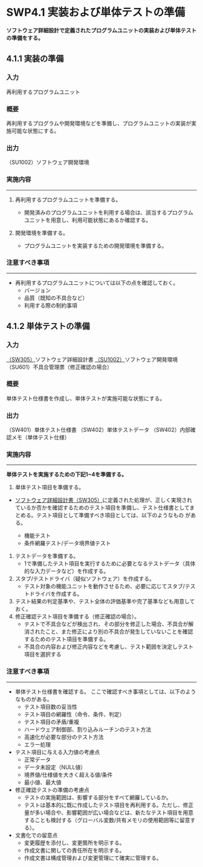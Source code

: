 # SWP4.1 実装および単体テストの準備

**ソフトウェア詳細設計で定義されたプログラムユニットの実装および単体テストの準備をする。**

## 4.1.1 実装の準備

### 入力

再利用するプログラムユニット

### 概要

再利用するプログラムや開発環境などを準備し、プログラムユニットの実装が実施可能な状態にする。

### 出力

（SU1002）ソフトウェア開発環境
<a id = "SU1002"></a>

### 実施内容

---

1. 再利用するプログラムユニットを準備する。
   * 開発済みのプログラムユニットを利用する場合は、該当するプログラムユニットを用意し、利用可能状態にあるか確認する。
  
1. 開発環境を準備する。
   * プログラムユニットを実装するための開発環境を準備する。

### 注意すべき事項

---

* 再利用するプログラムユニットについては以下の点を確認しておく。
  * バージョン
  * 品質（既知の不具合など）
  * 利用する際の制約事項

## 4.1.2 単体テストの準備

### 入力

[（SW305）](../SWP3%20ソフトウェア詳細設計/SWP3.1%20機能ユニット詳細設計書の作成.md)ソフトウェア詳細設計書
[（SU1002）](#SU1002)ソフトウェア開発環境
（SU601）不具合管理票（修正確認の場合）

### 概要

単体テスト仕様書を作成し、単体テストが実施可能な状態にする。

### 出力

（SW401）単体テスト仕様書
（SW402）単体テストデータ
（SW402）内部確認メモ（単体テスト仕様）

### 実施内容

---

**単体テストを実施するための下記1~4を準備する。**

1. 単体テスト項目を準備する。

* [ソフトウェア詳細設計書（SW305）](../SWP3%20ソフトウェア詳細設計/SWP3.1%20機能ユニット詳細設計書の作成.md)に定義された処理が、正しく実現されているか否かを確認するためのテスト項目を準備し、テスト仕様書としてまとめる。テスト項目として準備すべき項目としては、以下のようなもの がある。

   * 機能テスト
   * 条件網羅テスト/データ境界値テスト

1. テストデータを準備する。
   * 1で準備したテスト項目を実行するために必要となるテストデータ（具体的な入力データなど）を作成する。
1. スタブ/テストドライバ（疑似ソフトウェア）を作成する。
   * テスト対象の機能ユニットを動作させるため、必要に応じてスタブ/テストドライバを作成する。
1. テスト結果の判定基準や、テスト全体の評価基準や完了基準なども用意しておく。
1. 修正確認テスト項目を準備する（修正確認の場合）。
   * テストで不具合などが検出され、その部分を修正した場合、不具合が解消されたこと、また修正により別の不具合が発生していないことを確認するためのテスト項目を準備する。
   * 不具合の内容および修正内容などを考慮し、テスト範囲を決定しテスト項目を選択する

### 注意すべき事項

---

* 単体テスト仕様書を確認する。
  ここで確認すべき事項としては、以下のようなものがある。
  * テスト項目数の妥当性
  * テスト項目の網羅性（命令、条件、判定）
  * テスト項目の矛盾/重複
  * ハードウェア制御部、割り込みルーチンのテスト方法
  * 高速化が必要な部分のテスト方法
  * エラー処理
* テスト項目に与える入力値の考慮点
  * 正常データ
  * データ未設定（NULL値）
  * 境界値/仕様値を大きく超える値/条件
  * 最小値、最大値
* 修正確認テストの準備の考慮点
  * テストの実施範囲は、影響する部分をすべて網羅しているか。
  * テストは基本的に既に作成したテスト項目を再利用する。ただし、修正量が多い場合や、影響範囲が広い場合などは、新たなテスト項目を用意することも検討する（グローバル変数/共有メモリの使用範囲等に留意する）。
* 文書化での留意点
  * 変更履歴を添付し、変更箇所を明示する。
  * 作成文書に関しての責任所在を明示する。
  * 作成文書は構成管理および変更管理にて確実に管理する。